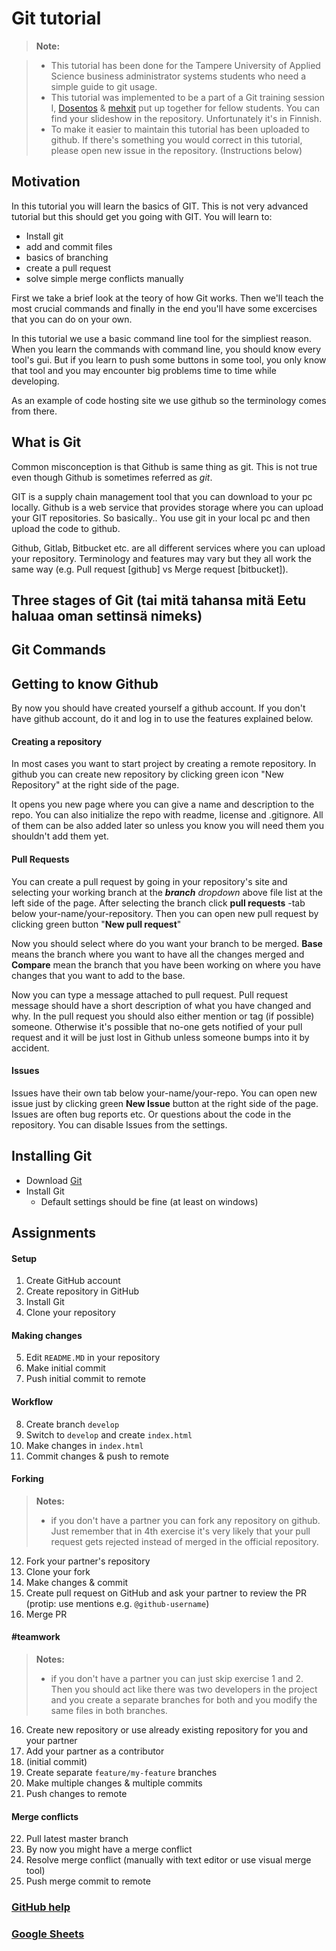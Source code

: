 # Git tutorial

> **Note:**

> -  This tutorial has been done for the Tampere University of Applied Science business administrator systems students who need a simple guide to git usage.
> - This tutorial was implemented to be a part of a Git training session I, [Dosentos](https://github.com/Dosentos) & [mehxit](https://github.com/mehxit) put up together for fellow students. You can find your slideshow in the repository. Unfortunately it's in Finnish.
> - To make it easier to maintain this tutorial has been uploaded to github. If there's something you would correct in this tutorial, please open new issue in the repository.  (Instructions below)

## Motivation
 In this tutorial you will learn the basics of GIT. This is not very advanced tutorial but this should get you going with GIT. You will learn to:
 - Install git
 - add and commit files
 - basics of branching
 - create a pull request
 - solve simple merge conflicts manually

First we take a brief look at the teory of how Git works. Then we'll teach the most crucial commands and finally in the end you'll have some excercises that you can do on your own.

In this tutorial we use a basic command line tool for the simpliest reason. When you learn the commands with command line, you should know every tool's gui. But if you learn to push some buttons in some tool, you only know that tool and you may encounter big problems time to time while developing.

As an example of code hosting site we use github so the terminology comes from there.

## What is Git
Common misconception is that Github is same thing as git. This is not true even though Github is sometimes referred as *git*. 

GIT is a supply chain management tool that you can download to your pc locally. Github is a web service that provides storage where you can upload your GIT repositories. So basically.. You use git in your local pc and then upload the code to github.

Github, Gitlab, Bitbucket etc. are all different services where you can upload your repository. Terminology and features may vary but they all work the same way (e.g. Pull request [github] vs Merge request [bitbucket]). 

## Three stages of Git (tai mitä tahansa mitä Eetu haluaa oman settinsä nimeks)




## Git Commands




## Getting to know Github

By now you should have created yourself a github account. If you don't have github account, do it and log in to use the features explained below.

#### **Creating a repository**
In most cases you want to start project by creating a remote repository. In github you can create new repository by clicking green icon "New Repository" at the right side of the page.

It opens you new page where you can give a name and description to the repo. You can also initialize the repo with readme, license and .gitignore. All of them can be also added later so unless you know you will need them you shouldn't add them yet.

#### **Pull Requests**
You can create a pull request by going in your repository's site and selecting your working branch at the ***branch*** *dropdown* above file list at the left side of the page. After selecting the branch click **pull requests** -tab below your-name/your-repository. Then you can open new pull request by clicking green button "**New pull request**"

Now you should select where do you want your branch to be merged. **Base** means the branch where you want to have all the changes merged and **Compare** mean the branch that you have been working on where you have changes that you want to add to the base.

Now you can type a message attached to pull request. Pull request message should have a short description of what you have changed and why. In the pull request you should also either mention or tag (if possible) someone. Otherwise it's possible that no-one gets notified of your pull request and it will be just lost in Github unless someone bumps into it by accident.

#### **Issues**
Issues have their own tab below your-name/your-repo. You can open new issue just by clicking  green **New Issue** button at the right side of the page. Issues are often bug reports etc. Or questions about the code in the repository. You can disable Issues from the settings.

## Installing Git
- Download [Git](https://git-scm.com/) 
- Install Git 
	- Default settings should be fine (at least on windows)

## Assignments

#### **Setup**

1. Create GitHub account
2. Create repository in GitHub
2. Install Git
4. Clone your repository

#### **Making changes**

5. Edit `README.MD` in your repository
6. Make initial commit
7. Push initial commit to remote

#### **Workflow**

8. Create branch `develop`
9. Switch to `develop` and create `index.html`
10. Make changes in `index.html`
11. Commit changes & push to remote

#### **Forking**
> **Notes:**
> - if you don't have a partner you can fork any repository on github. Just remember that in 4th exercise it's very likely that your pull request gets rejected instead of merged in the official repository. 

12. Fork your partner's repository
13. Clone your fork
13. Make changes & commit
14. Create pull request on GitHub and ask your partner to review the PR (protip: use mentions e.g. `@github-username`)
15. Merge PR

#### **#teamwork**
> **Notes:**
> - if you don't have a partner you can just skip exercise 1 and 2. Then you should act like there was two developers in the project and you create a separate branches for both and you modify the same files in both branches.

16. Create new repository or use already existing repository for you and your partner
17. Add your partner as a contributor
18. (initial commit)
19. Create separate `feature/my-feature` branches
20. Make multiple changes & multiple commits
21. Push changes to remote

#### **Merge conflicts**

22. Pull latest master branch
23. By now you might have a merge conflict
24. Resolve merge conflict (manually with text editor or use visual merge tool)
25. Push merge commit to remote

### [GitHub help](https://help.github.com)
### [Google Sheets](https://docs.google.com/presentation/d/1joNqC9FE4hQgPqa0DmG20MsHl83ebWYgZa3iLEXzl1U/edit?usp=sharing)
